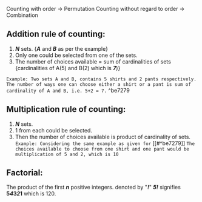 Counting with order -> Permutation
Counting without regard to order -> Combination

## Addition rule of counting: 
1. ***N*** sets. {***A*** and ***B*** as per the example}
2. Only one could be selected from one of the sets.
3. The number of choices available = sum of cardinalities of sets {cardinalities of A(5) and B(2) which is ***7***)}

`Example: Two sets A and B, contains 5 shirts and 2 pants respectively. The number of ways one can choose either a shirt or a pant is sum of cardinality of A and B, i.e. 5+2 = 7.` ^be7279

## Multiplication rule of counting: 
1. ***N*** sets.
2. 1 from each could be selected. 
3. Then the number of choices available is product of cardinality of sets.
`Example: Considering the same example as given for` [[#^be7279]] `The choices available to choose from one shirt and one pant would be multiplication of 5 and 2, which is 10`

## Factorial:
The product of the first ***n*** positive integers. denoted by "***!***"
***5!*** signifies <b>5*4*3*2*1</b> which is 120.

